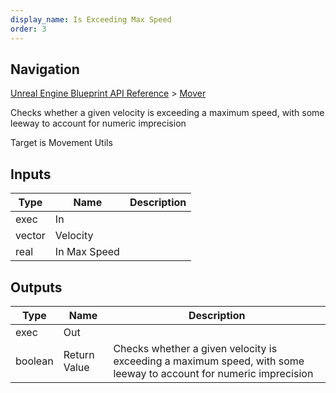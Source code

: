```yaml
---
display_name: Is Exceeding Max Speed
order: 3
---
```

## Navigation

[Unreal Engine Blueprint API Reference](https://dev.epicgames.com/documentation/en-us/unreal-engine/BlueprintAPI) > [Mover](https://dev.epicgames.com/documentation/en-us/unreal-engine/BlueprintAPI/Mover)

Checks whether a given velocity is exceeding a maximum speed, with some leeway to account for numeric imprecision

Target is Movement Utils

## Inputs

| Type | Name | Description |
| --- | --- | --- |
| exec | In |  |
| vector | Velocity |  |
| real | In Max Speed |  |

## Outputs

| Type | Name | Description |
| --- | --- | --- |
| exec | Out |  |
| boolean | Return Value | Checks whether a given velocity is exceeding a maximum speed, with some leeway to account for numeric imprecision |
